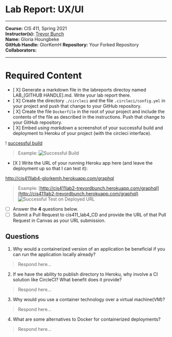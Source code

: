 # Lab Report: UX/UI
___
**Course:** CIS 411, Spring 2021  
**Instructor(s):** [Trevor Bunch](https://github.com/trevordbunch)  
**Name:** Gloria Houngbeke  
**GitHub Handle:** GlorKemH
**Repository:** Your Forked Repository  
**Collaborators:** 
___

# Required Content

- [ X] Generate a markdown file in the labreports directoy named LAB_[GITHUB HANDLE].md. Write your lab report there.
- [ X] Create the directory ```./circleci``` and the file ```.circleci/config.yml``` in your project and push that change to your GitHub repository.
- [ X] Create the file ```Dockerfile``` in the root of your project and include the contents of the file as described in the instructions. Push that change to your GitHub repository.
- [ X] Embed _using markdown_ a screenshot of your successful build and deployment to Heroku of your project (with the circleci interface).

! [successful build](../assets/success.png)


> Example: ![Successful Build](../ex/trevordbunch_lab2_02.png)
- [X ] Write the URL of your running Heroku app here (and leave the deployment up so that I can test it):  

http://cis411lab4-glorkemh.herokuapp.com/graphql


> Example: [http://cis411lab2-trevordbunch.herokuapp.com/graphql](http://cis411lab2-trevordbunch.herokuapp.com/graphql)  
> ![Successful Test on Deployed URL](../ex/trevordbunch_lab2_01.png)
- [ ] Answer the **4** questions below.
- [ ] Submit a Pull Request to cis411_lab4_CD and provide the URL of that Pull Request in Canvas as your URL submission.

## Questions
1. Why would a containerized version of an application be beneficial if you can run the application locally already?
> Respond here...
2. If we have the ability to publish directory to Heroku, why involve a CI solution like CircleCI? What benefit does it provide?
> Respond here...
3. Why would you use a container technology over a virtual machine(VM)?
> Respond here...
4. What are some alternatives to Docker for containerized deployments?
> Respond here...